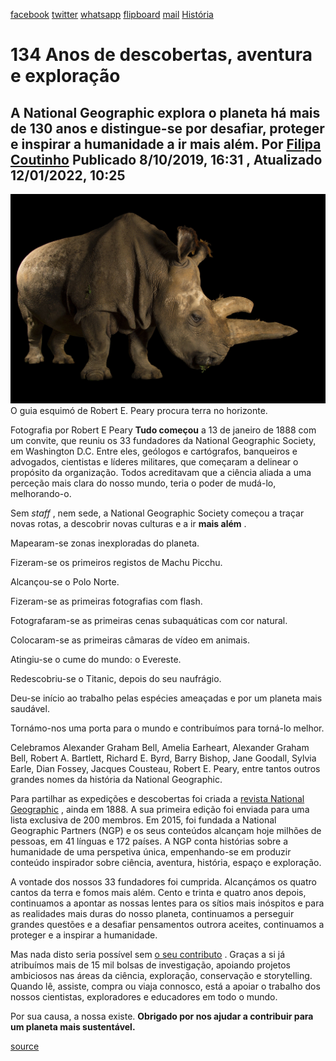 [facebook](https://www.facebook.com/sharer/sharer.php?u=https%3A%2F%2Fwww.natgeo.pt%2Fhistoria%2F2019%2F10%2F130-anos-de-descobertas-aventura-e-exploracao) [twitter](https://twitter.com/share?url=https%3A%2F%2Fwww.natgeo.pt%2Fhistoria%2F2019%2F10%2F130-anos-de-descobertas-aventura-e-exploracao&via=natgeo&text=134%20Anos%20de%20descobertas%2C%20aventura%20e%20explora%C3%A7%C3%A3o) [whatsapp](https://web.whatsapp.com/send?text=https%3A%2F%2Fwww.natgeo.pt%2Fhistoria%2F2019%2F10%2F130-anos-de-descobertas-aventura-e-exploracao) [flipboard](https://share.flipboard.com/bookmarklet/popout?v=2&title=134%20Anos%20de%20descobertas%2C%20aventura%20e%20explora%C3%A7%C3%A3o&url=https%3A%2F%2Fwww.natgeo.pt%2Fhistoria%2F2019%2F10%2F130-anos-de-descobertas-aventura-e-exploracao) [mail](mailto:?subject=NatGeo&body=https%3A%2F%2Fwww.natgeo.pt%2Fhistoria%2F2019%2F10%2F130-anos-de-descobertas-aventura-e-exploracao%20-%20134%20Anos%20de%20descobertas%2C%20aventura%20e%20explora%C3%A7%C3%A3o) [História](https://www.natgeo.pt/historia) 
# 134 Anos de descobertas, aventura e exploração 
## A National Geographic explora o planeta há mais de 130 anos e distingue-se por desafiar, proteger e inspirar a humanidade a ir mais além. Por [Filipa Coutinho](https://www.natgeo.pt/autor/filipa-coutinho) Publicado 8/10/2019, 16:31 , Atualizado 12/01/2022, 10:25 
![O guia esquimó de Robert E. Peary procura terra no horizonte.](img/files_styles_image_00_public_nationalgeographic.jpg)
O guia esquimó de Robert E. Peary procura terra no horizonte. 

Fotografia por Robert E Peary **Tudo começou** a 13 de janeiro de 1888 com um convite, que reuniu os 33 fundadores da National Geographic Society, em Washington D.C. Entre eles, geólogos e cartógrafos, banqueiros e advogados, cientistas e líderes militares, que começaram a delinear o propósito da organização. Todos acreditavam que a ciência aliada a uma perceção mais clara do nosso mundo, teria o poder de mudá-lo, melhorando-o. 

Sem _staff_ , nem sede, a National Geographic Society começou a traçar novas rotas, a descobrir novas culturas e a ir **mais além** . 

Mapearam-se zonas inexploradas do planeta. 

Fizeram-se os primeiros registos de Machu Picchu. 

Alcançou-se o Polo Norte. 

Fizeram-se as primeiras fotografias com flash. 

Fotografaram-se as primeiras cenas subaquáticas com cor natural. 

Colocaram-se as primeiras câmaras de vídeo em animais. 

Atingiu-se o cume do mundo: o Evereste. 

Redescobriu-se o Titanic, depois do seu naufrágio. 

Deu-se início ao trabalho pelas espécies ameaçadas e por um planeta mais saudável. 

Tornámo-nos uma porta para o mundo e contribuímos para torná-lo melhor. 

Celebramos Alexander Graham Bell, Amelia Earheart, Alexander Graham Bell, Robert A. Bartlett, Richard E. Byrd, Barry Bishop, Jane Goodall, Sylvia Earle, Dian Fossey, Jacques Cousteau, Robert E. Peary, entre tantos outros grandes nomes da história da National Geographic. 

Para partilhar as expedições e descobertas foi criada a [revista National Geographic](https://nationalgeographic.sapo.pt/) , ainda em 1888. A sua primeira edição foi enviada para uma lista exclusiva de 200 membros. Em 2015, foi fundada a National Geographic Partners (NGP) e os seus conteúdos alcançam hoje milhões de pessoas, em 41 línguas e 172 países. A NGP conta histórias sobre a humanidade de uma perspetiva única, empenhando-se em produzir conteúdo inspirador sobre ciência, aventura, história, espaço e exploração. 

A vontade dos nossos 33 fundadores foi cumprida. Alcançámos os quatro cantos da terra e fomos mais além. Cento e trinta e quatro anos depois, continuamos a apontar as nossas lentes para os sítios mais inóspitos e para as realidades mais duras do nosso planeta, continuamos a perseguir grandes questões e a desafiar pensamentos outrora aceites, continuamos a proteger e a inspirar a humanidade. 

Mas nada disto seria possível sem [o seu contributo](https://www.natgeo.pt/exploracao/2019/02/por-sua-causa-nossa-existe) . Graças a si já atribuímos mais de 15 mil bolsas de investigação, apoiando projetos ambiciosos nas áreas da ciência, exploração, conservação e storytelling. Quando lê, assiste, compra ou viaja connosco, está a apoiar o trabalho dos nossos cientistas, exploradores e educadores em todo o mundo. 

Por sua causa, a nossa existe. **Obrigado por nos ajudar a contribuir para um planeta mais sustentável.** 



[source](https://www.natgeo.pt/historia/2019/10/130-anos-de-descobertas-aventura-e-exploracao)